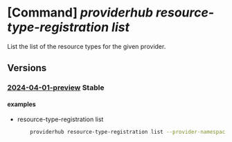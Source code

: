 # [Command] _providerhub resource-type-registration list_

List the list of the resource types for the given provider.

## Versions

### [2024-04-01-preview](/Resources/mgmt-plane/L3N1YnNjcmlwdGlvbnMve30vcHJvdmlkZXJzL21pY3Jvc29mdC5wcm92aWRlcmh1Yi9wcm92aWRlcnJlZ2lzdHJhdGlvbnMve30vcmVzb3VyY2V0eXBlcmVnaXN0cmF0aW9ucw==/2024-04-01-preview.xml) **Stable**

<!-- mgmt-plane /subscriptions/{}/providers/microsoft.providerhub/providerregistrations/{}/resourcetyperegistrations 2024-04-01-preview -->

#### examples

- resource-type-registration list
    ```bash
        providerhub resource-type-registration list --provider-namespace "{providerNamespace}"
    ```
